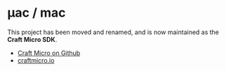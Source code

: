 # μac / mac

This project has been moved and renamed, and is now maintained as the __Craft Micro SDK__.

- [Craft Micro on Github](https://github.com/craftmicro)
- [craftmicro.io](https://craftmicro.io/)
